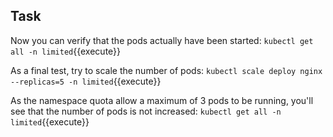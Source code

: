 ## Task

Now you can verify that the pods actually have been started:
`kubectl get all -n limited`{{execute}}

As a final test, try to scale the number of pods:
`kubectl scale deploy nginx --replicas=5 -n limited`{{execute}}

As the namespace quota allow a maximum of 3 pods to be running, you'll see that the number of pods is not increased:
`kubectl get all -n limited`{{execute}}


